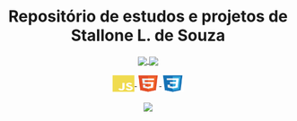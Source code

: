 <h1 align = "center"> Repositório de estudos e projetos de Stallone L. de Souza </h1>

<div style="display: inline_block" align="center">
  <a href="https://github.com/stallone-dev">
  <img align="center" src="https://github-readme-stats.vercel.app/api?username=stallone-dev&hide=prs,issues&show_icons=true&theme=darcula&hide_title=true&include_all_commits=true"/>
  <img align="center" src="https://github-readme-stats.vercel.app/api/top-langs/?username=stallone-dev&layout=compact&theme=darcula&hide_title=true"/>
</div>

<div style="display: inline_block" align="center"><br>
  <img align="center" alt="Stallone-JS" height="30" width="40" src="https://raw.githubusercontent.com/devicons/devicon/master/icons/javascript/javascript-plain.svg">
  <img align="center" alt="Stallone-HTML" height="30" width="40" src="https://raw.githubusercontent.com/devicons/devicon/master/icons/html5/html5-original.svg">
  <img align="center" alt="Stallone-CSS" height="30" width="40" src="https://raw.githubusercontent.com/devicons/devicon/master/icons/css3/css3-original.svg">
</div>

<div style="display: inline_block" align="center"><br>
    <a href="https://www.linkedin.com/in/stallone-l-de-souza/" target="_blank">
    <img  align="center" src="https://img.shields.io/badge/-LinkedIn-%230077B5?style=for-the-badge&logo=linkedin&logoColor=white" target="_blank"></a>
</div>

##
 
 

<!--
**stallone-dev/stallone-dev** is a ✨ _special_ ✨ repository because its `README.md` (this file) appears on your GitHub profile.

Here are some ideas to get you started:

- 🔭 I’m currently working on ...
- 🌱 I’m currently learning ...
- 👯 I’m looking to collaborate on ...
- 🤔 I’m looking for help with ...
- 💬 Ask me about ...
- 📫 How to reach me: ...
- 😄 Pronouns: ...
- ⚡ Fun fact: ...
-->
